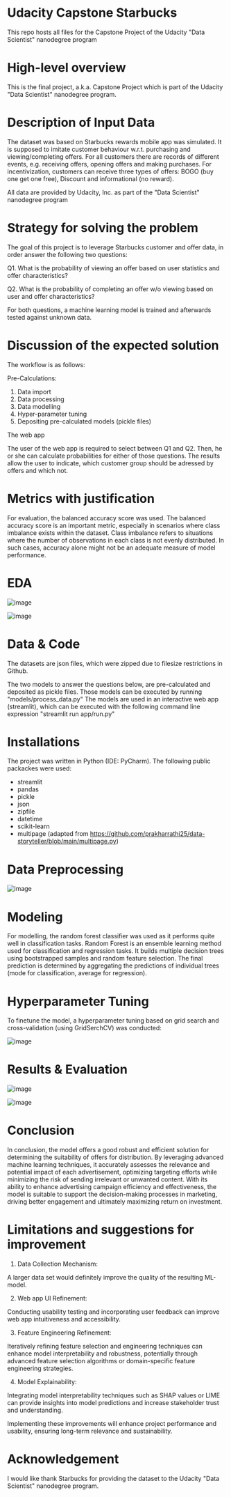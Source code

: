 # Udacity Capstone Starbucks
This repo hosts all files for the Capstone Project of the Udacity "Data Scientist" nanodegree program

# High-level overview
This is the final project, a.k.a. Capstone Project which is part of the Udacity "Data Scientist" nanodegree program.

# Description of Input Data
The dataset was based on Starbucks rewards mobile app was simulated. It is supposed to imitate customer behaviour w.r.t. purchasing and viewing/completing offers. For all customers there are records of different events, e.g. receiving offers, opening offers and making purchases. For incentivization, customers can receive three types of offers: BOGO (buy one get one free), Discount and informational (no reward).

All data are provided by Udacity, Inc. as part of the "Data Scientist" nanodegree program

# Strategy for solving the problem
The goal of this project is to leverage Starbucks customer and offer data, in order answer the following two questions:

Q1. What is the probability of viewing an offer based on user statistics and offer characteristics?

Q2. What is the probability of completing an offer w/o viewing based on user and offer characteristics?

For both questions, a machine learning model is trained and afterwards tested against unknown data.

# Discussion of the expected solution

The workflow is as follows:

Pre-Calculations:

1. Data import
2. Data processing
3. Data modelling
4. Hyper-parameter tuning
5. Depositing pre-calculated models (pickle files)

The web app

The user of the web app is required to select between Q1 and Q2. Then, he or she can calculate probabilities for either of those questions. The results allow the user to indicate, which customer group should be adressed by offers and which not.

# Metrics with justification

For evaluation, the balanced accuracy score was used. The balanced accuracy score is an important metric, especially in scenarios where class imbalance exists within the dataset. Class imbalance refers to situations where the number of observations in each class is not evenly distributed. In such cases, accuracy alone might not be an adequate measure of model performance.

# EDA

![image](https://github.com/LonesomePowerCoder/Udacity_Capstone_Starbucks/assets/31338782/d7f03fa3-0bf3-4d8b-9cea-6f5a7e70ddf6)

![image](https://github.com/LonesomePowerCoder/Udacity_Capstone_Starbucks/assets/31338782/6ed1eb8e-1f81-403e-a0de-ce1d055a3b58)



# Data & Code

The datasets are json files, which were zipped due to filesize restrictions in Github. 

The two models to answer the questions below, are pre-calculated and deposited as pickle files. Those models can be executed by running "models/process_data.py"
The models are used in an interactive web app (streamlit), which can be executed with the following command line expression "streamlit run app/run.py"

# Installations

The project was written in Python (IDE: PyCharm). The following public packackes were used:

- streamlit
- pandas
- pickle
- json
- zipfile
- datetime
- scikit-learn
- multipage (adapted from https://github.com/prakharrathi25/data-storyteller/blob/main/multipage.py)

# Data Preprocessing

![image](https://github.com/LonesomePowerCoder/Udacity_Capstone_Starbucks/assets/31338782/0be5b540-7620-4f02-bce1-7b83178107b3)

# Modeling

For modelling, the random forest classifier was used as it performs quite well in classification tasks. Random Forest is an ensemble learning method used for classification and regression tasks. It builds multiple decision trees using bootstrapped samples and random feature selection. The final prediction is determined by aggregating the predictions of individual trees (mode for classification, average for regression).

# Hyperparameter Tuning

To finetune the model, a hyperparameter tuning based on grid search and cross-validation (using GridSerchCV) was conducted:

![image](https://github.com/LonesomePowerCoder/Udacity_Capstone_Starbucks/assets/31338782/615adea7-8a59-42c0-ab88-d8c727ede794)


# Results & Evaluation

![image](https://github.com/LonesomePowerCoder/Udacity_Capstone_Starbucks/assets/31338782/0040871f-81e8-492a-8b6f-73f7ee8b7973)

![image](https://github.com/LonesomePowerCoder/Udacity_Capstone_Starbucks/assets/31338782/e7487658-96c4-423a-bd41-7cb37a116d66)


# Conclusion

In conclusion, the model offers a good robust and efficient solution for determining the suitability of offers for distribution. By leveraging advanced machine learning techniques, it accurately assesses the relevance and potential impact of each advertisement, optimizing targeting efforts while minimizing the risk of sending irrelevant or unwanted content. With its ability to enhance advertising campaign efficiency and effectiveness, the model is suitable to support the decision-making processes in marketing, driving better engagement and ultimately maximizing return on investment.

# Limitations and suggestions for improvement

1. Data Collection Mechanism:

A larger data set would definitely improve the quality of the resulting ML-model.

2. Web app UI Refinement:

Conducting usability testing and incorporating user feedback can improve web app intuitiveness and accessibility.

3. Feature Engineering Refinement:

Iteratively refining feature selection and engineering techniques can enhance model interpretability and robustness, potentially through advanced feature selection algorithms or domain-specific feature engineering strategies.

4. Model Explainability:

Integrating model interpretability techniques such as SHAP values or LIME can provide insights into model predictions and increase stakeholder trust and understanding.

Implementing these improvements will enhance project performance and usability, ensuring long-term relevance and sustainability.

# Acknowledgement

I would like thank Starbucks for providing the dataset to the Udacity "Data Scientist" nanodegree program.
